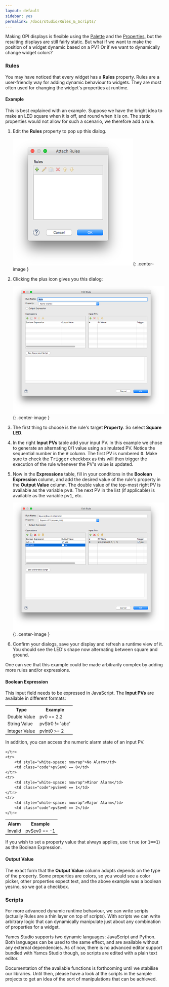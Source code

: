 ```yaml
---
layout: default
sidebar: yes
permalink: /docs/studio/Rules_&_Scripts/
---
```


Making OPI displays is flexible using the [Palette](/docs/studio/Palette/) and the [Properties](/docs/studio/Properties/), but the resulting displays are still fairly static. But what if we want to make the position of a widget dynamic based on a PV? Or if we want to dynamically change widget colors?

### Rules
You may have noticed that every widget has a **Rules** property. Rules are a user-friendly way for adding dynamic behaviour to widgets. They are most often used for changing the widget's properties at runtime.

#### Example
This is best explained with an example. Suppose we have the bright idea to make an LED square when it is off, and round when it is on. The static properties would not allow for such a scenario, we therefore add a rule.

1. Edit the **Rules** property to pop up this dialog. 

    ![Attach a Rule](/assets/studio/attach-rules.png){: .center-image }

1. Clicking the plus icon gives you this dialog:

    ![Edit Rule](/assets/studio/edit-rule.png){: .center-image }

1. The first thing to choose is the rule's target **Property**. So select **Square LED**.

1. In the right **Input PVs** table add your input PV. In this example we chose to generate an alternating 0/1 value using a simulated PV. Notice the sequential number in the <tt>#</tt> column. The first PV is numbered <tt>0</tt>. Make sure to check the <tt>Trigger</tt> checkbox as this will then trigger the execution of the rule whenever the PV's value is updated.

1. Now in the **Expressions** table, fill in your conditions in the **Boolean Expression** column, and add the desired value of the rule's property in the **Output Value** column. The double value of the top-most right PV is available as the variable <tt>pv0</tt>. The next PV in the list (if applicable) is available as the variable <tt>pv1</tt>, etc.

    ![Example Rule](/assets/studio/rule-example.png){: .center-image }

1. Confirm your dialogs, save your display and refresh a runtime view of it. You should see the LED's shape now alternating between square and ground.

One can see that this example could be made arbitrarily complex by adding more rules and/or expressions.

#### Boolean Expression
This input field needs to be expressed in JavaScript. The **Input PVs** are available in different formats:

<table class="inline">
    <tr>
        <th width="1">Type</th>
        <th>Example</th>
    </tr>
    <tr>
        <td style="white-space: nowrap;">Double Value</td>
        <td class="code">pv0 == 2.2</td>
    </tr>
    <tr>
        <td style="white-space: nowrap;">String Value</td>
        <td class="code">pvStr0 != 'abc'</td>
    </tr>
    <tr>
        <td style="white-space: nowrap;">Integer Value</td>
        <td class="code">pvInt0 &gt;= 2</td>
    </tr>
</table> 

In addition, you can access the numeric alarm state of an input PV.

<table class="inline">
    <tr>
        <th width="1">Alarm</th>
        <th>Example</th>
    </tr>
    <tr>
        <td>Invalid</td>
        <td class="code">pvSev0 == -1</td>
        
    </tr>
    <tr>
        <td style="white-space: nowrap">No Alarm</td>
        <td class="code">pvSev0 == 0</td>
    </tr>
    <tr>
        <td style="white-space: nowrap">Minor Alarm</td>
        <td class="code">pvSev0 == 1</td>
    </tr>
    <tr>
        <td style="white-space: nowrap">Major Alarm</td>
        <td class="code">pvSev0 == 2</td>
    </tr>
</table>

<div class="hint">
    If you wish to set a property value that always applies, use <tt>true</tt> (or <tt>1==1</tt>) as the Boolean Expression.
</div>

#### Output Value
The exact form that the **Output Value** column adopts depends on the type of the property. Some properties are colors, so you would see a color picker, other properties expect text, and the above example was a boolean yes/no, so we got a checkbox.


### Scripts
For more advanced dynamic runtime behaviour, we can write scripts (actually Rules are a thin layer on top of scripts). With scripts we can write arbitrary logic that can dynamically manipulate just about any combination of properties for a widget.

Yamcs Studio supports two dynamic languages: JavaScript and Python. Both languages can be used to the same effect, and are available without any external dependencies. As of now, there is no advanced editor support bundled with Yamcs Studio though, so scripts are edited with a plain text editor.

Documentation of the available functions is forthcoming until we stabilise our libraries. Until then, please have a look at the scripts in the sample projects to get an idea of the sort of manipulations that can be achieved.
